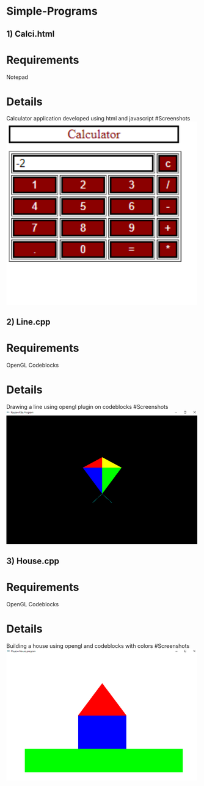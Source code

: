 # Simple-Programs
## 1) Calci.html
# Requirements
Notepad
# Details
Calculator application developed using html and javascript
#Screenshots
<img src="Rayson3.png" width="500" />
## 2) Line.cpp
# Requirements
OpenGL
Codeblocks

# Details
Drawing a line using opengl plugin on codeblocks
#Screenshots
<img src="Rayson-Kite.png" width="500" />
## 3) House.cpp
# Requirements
OpenGL
Codeblocks

# Details
Building a house using opengl and codeblocks  with colors
#Screenshots
<img src="Rayson-House.png" width="500" />
